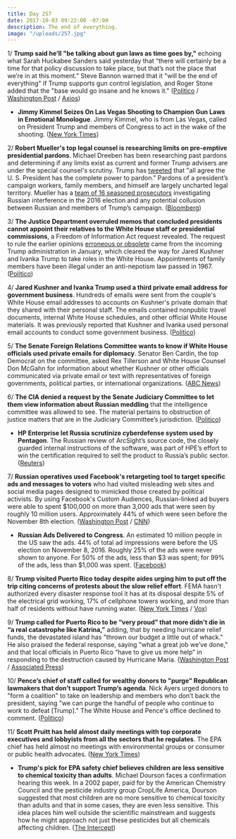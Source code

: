 ```yaml
---
title: Day 257
date: 2017-10-03 09:22:00 -07:00
description: The end of everything.
image: "/uploads/257.jpg"
---
```


1/ **Trump said he’ll "be talking about gun laws as time goes by,"** echoing what Sarah Huckabee Sanders said yesterday that “there will certainly be a time for that policy discussion to take place, but that’s not the place that we’re in at this moment.” Steve Bannon warned that it "will be the end of everything" if Trump supports gun control legislation, and Roger Stone added that the "base would go insane and he knows it."  ([Politico](http://www.politico.com/story/2017/10/03/trump-gun-laws-243405) / [Washington Post](https://www.washingtonpost.com/news/the-fix/wp/2017/10/02/white-house-now-is-not-the-time-to-talk-about-gun-control-but-if-you-look-to-chicago/) / [Axios](https://www.axios.com/trump-wont-pivot-to-gun-control-probably-2492197581.html))

* **Jimmy Kimmel Seizes On Las Vegas Shooting to Champion Gun Laws in Emotional Monologue**. Jimmy Kimmel, who is from Las Vegas, called on President Trump and members of Congress to act in the wake of the shooting. ([New York Times](https://www.nytimes.com/2017/10/03/arts/television/kimmel-vegas-shooting.html?_r=0))

2/ **Robert Mueller's top legal counsel is researching limits on pre-emptive presidential pardons**. Michael Dreeben has been researching past pardons and determining if any limits exist as current and former Trump advisers are under the special counsel's scrutiny. Trump has [tweeted](https://whatthefuckjusthappenedtoday.com/2017/07/22/day-184/#1-trump-lost-his-shit-on-twitter-tod) that "all agree the U. S. President has the complete power to pardon." Pardons of a president’s campaign workers, family members, and himself are largely uncharted legal territory. Mueller has a [team of 16 seasoned prosecutors](http://abcnews.go.com/Politics/special-counsel-robert-mueller-assembled-team-16-seasoned/story?id=50186443) investigating Russian interference in the 2016 election and any potential collusion between Russian  and members of Trump’s campaign. ([Bloomberg](https://www.bloomberg.com/news/articles/2017-10-03/mueller-tasks-adviser-with-getting-ahead-of-pre-emptive-pardons))

3/ **The Justice Department overruled memos that concluded presidents cannot appoint their relatives to the White House staff or presidential commissions**, a Freedom of Information Act request revealed. The request to rule the earlier opinions [erroneous or obsolete](http://www.politico.com/story/2017/01/justice-department-blesses-white-house-post-for-kushner-233968) came from the incoming Trump administration in January, which cleared the way for Jared Kushner and Ivanka Trump to take roles in the White House. Appointments of family members have been illegal under an anti-nepotism law passed in 1967. ([Politico](http://www.politico.com/story/2017/10/03/justice-department-legal-memos-presidents-appoint-relatives-243395))

4/ **Jared Kushner and Ivanka Trump used a third private email address for government business**. Hundreds of emails were sent from the couple's White House email addresses to accounts on Kushner's private domain that they shared with their personal staff. The emails contained nonpublic travel documents, internal White House schedules, and other official White House materials. It was previously reported that Kushner and Ivanka used personal email accounts to conduct some government business.  ([Politico](http://www.politico.com/story/2017/10/02/jared-kushner-email-account-white-house-243389))

5/ **The Senate Foreign Relations Committee wants to know if White House officials used private emails for diplomacy**. Senator Ben Cardin, the top Democrat on the committee, asked Rex Tillerson and White House Counsel Don McGahn for information about whether Kushner or other officials communicated via private email or text with representatives of foreign governments, political parties, or international organizations.  ([ABC News](http://abcnews.go.com/Politics/top-democrat-demands-answers-kushner-private-email-diplomacy/story?id=50251650))

6/ **The CIA denied a request by the Senate Judiciary Committee to let them view information about Russian meddling** that the intelligence committee was allowed to see. The material pertains to obstruction of justice matters that are in the Judiciary Committee’s jurisdiction. ([Politico](http://www.politico.com/story/2017/10/02/cia-russia-senate-judiciary-243384))

* **HP Enterprise let Russia scrutinize cyberdefense system used by Pentagon**. The Russian review of ArcSight’s source code, the closely guarded internal instructions of the software, was part of HPE’s effort to win the certification required to sell the product to Russia’s public sector.  ([Reuters](https://www.reuters.com/article/us-usa-cyber-russia-hpe-specialreport/special-report-hp-enterprise-let-russia-scrutinize-cyberdefense-system-used-by-pentagon-idUSKCN1C716M))

7/ **Russian operatives used Facebook's retargeting tool to target specific ads and messages to voters** who had visited misleading web sites and social media pages designed to mimicked those created by political activists. By using Facebook's Custom Audiences, Russian-linked ad buyers were able to spent $100,000 on more than 3,000 ads that were seen by roughly 10 million users. Approximately 44% of which were seen before the November 8th election. ([Washington Post](https://www.washingtonpost.com/business/economy/russians-took-a-page-from-corporate-america-by-using-facebook-tool-to-id-and-influence-voters/2017/10/02/681e40d8-a7c5-11e7-850e-2bdd1236be5d_story.html) / [CNN](http://money.cnn.com/2017/10/02/media/facebook-russian-ads-10-million/index.html))

* **Russian Ads Delivered to Congress**. An estimated 10 million people in the US saw the ads. 44% of total ad impressions were before the US election on November 8, 2016. Roughly 25% of the ads were never shown to anyone. For 50% of the ads, less than $3 was spent; for 99% of the ads, less than $1,000 was spent. ([Facebook](https://newsroom.fb.com/news/2017/10/hard-questions-russian-ads-delivered-to-congress/)) 

8/ **Trump visited Puerto Rico today despite aides urging him to put off the trip citing concerns of protests about the slow relief effort**. FEMA hasn't authorized every disaster response tool it has at its disposal despite 5% of the electrical grid working, 17% of cellphone towers working, and more than half of residents without have running water. ([New York Times](https://www.nytimes.com/2017/10/02/us/politics/trump-las-vegas-mass-shooting.html) / [Vox](https://www.vox.com/policy-and-politics/2017/10/3/16400510/fema-puerto-rico-hurricane))

9/ **Trump called for Puerto Rico to be “very proud” that more didn't die in “a real catastrophe like Katrina,”** adding, that by needing hurricane relief funds, the devastated island has "thrown our budget a little out of whack." He also praised the federal response, saying "what a great job we’ve done," and that local officials in Puerto Rico “have to give us more help” in responding to the destruction caused by Hurricane Maria.  ([Washington Post](https://www.washingtonpost.com/politics/trump-praises-himself-for-administrations-great-job-in-puerto-rico/2017/10/03/fdb5eeb4-a83a-11e7-8ed2-c7114e6ac460_story.html) / [Associated Press](https://apnews.com/2055da43223a456e8ad635a22348fafc/Trump-heads-to-Puerto-Rico-to-survey-hurricane-damage)) 

10/ **Pence’s chief of staff called for wealthy donors to "purge" Republican lawmakers that don’t support Trump’s agenda**. Nick Ayers urged donors to "form a coalition" to take on leadership and members who don’t back the president, saying "we can purge the handful of people who continue to work to defeat \[Trump\]." The White House and Pence's office declined to comment. ([Politico](http://www.politico.com/story/2017/10/03/purge-anti-trump-republicans-nick-ayers-243416))

11/ **Scott Pruitt has held almost daily meetings with top corporate executives and lobbyists from all the sectors that he regulates**. The EPA chief has held almost no meetings with environmental groups or consumer or public health advocates. ([New York Times](https://www.nytimes.com/2017/10/03/us/politics/epa-scott-pruitt-calendar-industries-coal-oil-environmentalists.html))

* **Trump's pick for EPA safety chief believes children are less sensitive to chemical toxicity than adults**. Michael Dourson faces a confirmation hearing this week. In a 2002 paper, paid for by the American Chemistry Council and the pesticide industry group CropLife America, Dourson suggested that most children are no more sensitive to chemical toxicity than adults and that in some cases, they are even less sensitive. This idea places him well outside the scientific mainstream and suggests how he might approach not just these pesticides but all chemicals affecting children. ([The Intercept](https://theintercept.com/2017/10/03/epa-nominee-michael-dourson-toxic-chemicals/))
